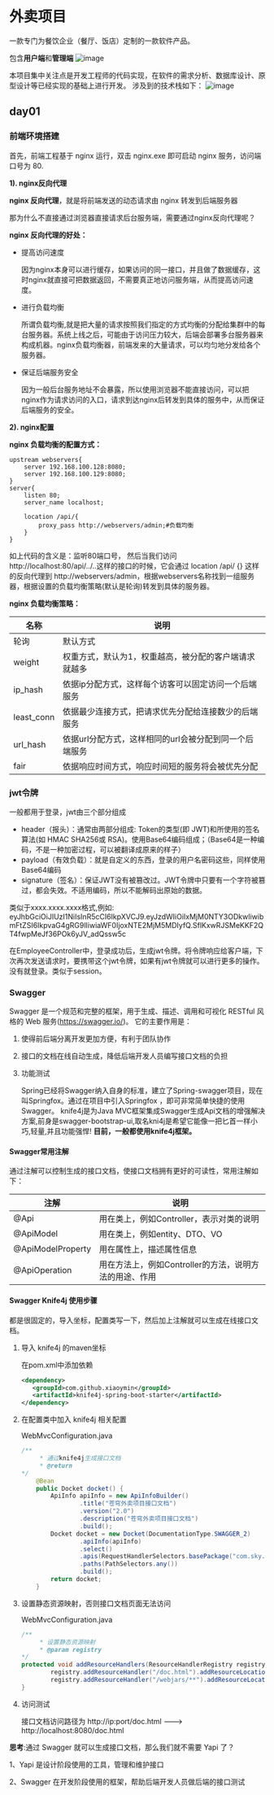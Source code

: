 # 外卖项目
一款专门为餐饮企业（餐厅、饭店）定制的一款软件产品。

包含**用户端**和**管理端**
![image](https://github.com/ZhengYuTiiing/sky-take-out/assets/113531299/83517aae-65da-4e4f-8a0f-b093d05d4c7f)

本项目集中关注点是开发工程师的代码实现，在软件的需求分析、数据库设计、原型设计等已经实现的基础上进行开发。
涉及到的技术栈如下：
![image](https://github.com/ZhengYuTiiing/sky-take-out/assets/113531299/e19a26e2-6403-4e67-8c12-617e4d84a84a)

## day01
### 前端环境搭建
首先，前端工程基于 nginx 运行，双击 nginx.exe 即可启动 nginx 服务，访问端口号为 80.

**1). nginx反向代理**

**nginx 反向代理**，就是将前端发送的动态请求由 nginx 转发到后端服务器

那为什么不直接通过浏览器直接请求后台服务端，需要通过nginx反向代理呢？


**nginx 反向代理的好处：**

- 提高访问速度

  因为nginx本身可以进行缓存，如果访问的同一接口，并且做了数据缓存，这时nginx就直接可把数据返回，不需要真正地访问服务端，从而提高访问速度。

- 进行负载均衡

  所谓负载均衡,就是把大量的请求按照我们指定的方式均衡的分配给集群中的每台服务器。系统上线之后，可能由于访问压力较大，后端会部署多台服务器来构成机器。nginx负载均衡器，前端发来的大量请求，可以均匀地分发给各个服务器。

- 保证后端服务安全

  因为一般后台服务地址不会暴露，所以使用浏览器不能直接访问，可以把nginx作为请求访问的入口，请求到达nginx后转发到具体的服务中，从而保证后端服务的安全。

**2). nginx配置**

**nginx 负载均衡的配置方式：**
```nginx
upstream webservers{
    server 192.168.100.128:8080;
    server 192.168.100.129:8080;
}
server{
    listen 80;
    server_name localhost;
    
    location /api/{
        proxy_pass http://webservers/admin;#负载均衡
    }
}
```
如上代码的含义是：监听80端口号， 然后当我们访问 http://localhost:80/api/../..这样的接口的时候，它会通过 location /api/ {} 这样的反向代理到 http://webservers/admin，根据webservers名称找到一组服务器，根据设置的负载均衡策略(默认是轮询)转发到具体的服务器。


**nginx 负载均衡策略：**

| **名称**   | **说明**                                               |
| ---------- | ------------------------------------------------------ |
| 轮询       | 默认方式                                               |
| weight     | 权重方式，默认为1，权重越高，被分配的客户端请求就越多  |
| ip_hash    | 依据ip分配方式，这样每个访客可以固定访问一个后端服务   |
| least_conn | 依据最少连接方式，把请求优先分配给连接数少的后端服务   |
| url_hash   | 依据url分配方式，这样相同的url会被分配到同一个后端服务 |
| fair       | 依据响应时间方式，响应时间短的服务将会被优先分配       |

### jwt令牌
一般都用于登录，jwt由三个部分组成
- header（报头）：通常由两部分组成: Token的类型(即 JWT)和所使用的签名算法(如 HMAC SHA256或 RSA)。使用Base64编码组成；（Base64是一种编码，不是一种加密过程，可以被翻译成原来的样子）
- payload（有效负载）：就是自定义的东西，登录的用户名密码这些，同样使用Base64编码
- signature（签名）：保证JWT没有被篡改过。JWT令牌中只要有一个字符被篡过，都会失效。不适用编码，所以不能解码出原始的数据。

类似于xxxx.xxxx.xxxx格式,例如:
eyJhbGciOiJIUzI1NiIsInR5cCI6IkpXVCJ9.eyJzdWIiOiIxMjM0NTY3ODkwIiwibmFtZSI6IkpvaG4gRG9lIiwiaWF0IjoxNTE2MjM5MDIyfQ.SflKxwRJSMeKKF2QT4fwpMeJf36POk6yJV_adQssw5c

在EmployeeController中，登录成功后，生成jwt令牌。将令牌响应给客户端，下次再次发送请求时，要携带这个jwt令牌，如果有jwt令牌就可以进行更多的操作。没有就登录。类似于session。
### Swagger
Swagger 是一个规范和完整的框架，用于生成、描述、调用和可视化 RESTful 风格的 Web 服务(<https://swagger.io/>)。 它的主要作用是：

1. 使得前后端分离开发更加方便，有利于团队协作

2. 接口的文档在线自动生成，降低后端开发人员编写接口文档的负担

3. 功能测试 

   Spring已经将Swagger纳入自身的标准，建立了Spring-swagger项目，现在叫Springfox。通过在项目中引入Springfox ，即可非常简单快捷的使用Swagger。
knife4j是为Java MVC框架集成Swagger生成Api文档的增强解决方案,前身是swagger-bootstrap-ui,取名kni4j是希望它能像一把匕首一样小巧,轻量,并且功能强悍!
**目前，一般都使用knife4j框架。**

#### Swagger常用注解

通过注解可以控制生成的接口文档，使接口文档拥有更好的可读性，常用注解如下：

| **注解**          | **说明**                                               |
| ----------------- | ------------------------------------------------------ |
| @Api              | 用在类上，例如Controller，表示对类的说明               |
| @ApiModel         | 用在类上，例如entity、DTO、VO                          |
| @ApiModelProperty | 用在属性上，描述属性信息                               |
| @ApiOperation     | 用在方法上，例如Controller的方法，说明方法的用途、作用 |
#### Swagger Knife4j 使用步骤
都是很固定的，导入坐标，配置类写一下，然后加上注解就可以生成在线接口文档。
1. 导入 knife4j 的maven坐标

   在pom.xml中添加依赖

   ```xml
   <dependency>
      <groupId>com.github.xiaoymin</groupId>
      <artifactId>knife4j-spring-boot-starter</artifactId>
   </dependency>
   ```

2. 在配置类中加入 knife4j 相关配置

   WebMvcConfiguration.java

   ```java
   /**
        * 通过knife4j生成接口文档
        * @return
   */
       @Bean
       public Docket docket() {
           ApiInfo apiInfo = new ApiInfoBuilder()
                   .title("苍穹外卖项目接口文档")
                   .version("2.0")
                   .description("苍穹外卖项目接口文档")
                   .build();
           Docket docket = new Docket(DocumentationType.SWAGGER_2)
                   .apiInfo(apiInfo)
                   .select()
                   .apis(RequestHandlerSelectors.basePackage("com.sky.controller"))
                   .paths(PathSelectors.any())
                   .build();
           return docket;
       }
   ```

   

3. 设置静态资源映射，否则接口文档页面无法访问

   WebMvcConfiguration.java

   ```java
   /**
        * 设置静态资源映射
        * @param registry
   */
   protected void addResourceHandlers(ResourceHandlerRegistry registry) {
           registry.addResourceHandler("/doc.html").addResourceLocations("classpath:/META-INF/resources/");
           registry.addResourceHandler("/webjars/**").addResourceLocations("classpath:/META-INF/resources/webjars/");
   }
   ```

4. 访问测试

   接口文档访问路径为 http://ip:port/doc.html ---> http://localhost:8080/doc.html


**思考**:通过 Swagger 就可以生成接口文档，那么我们就不需要 Yapi 了？

1、Yapi 是设计阶段使用的工具，管理和维护接口

2、Swagger 在开发阶段使用的框架，帮助后端开发人员做后端的接口测试
